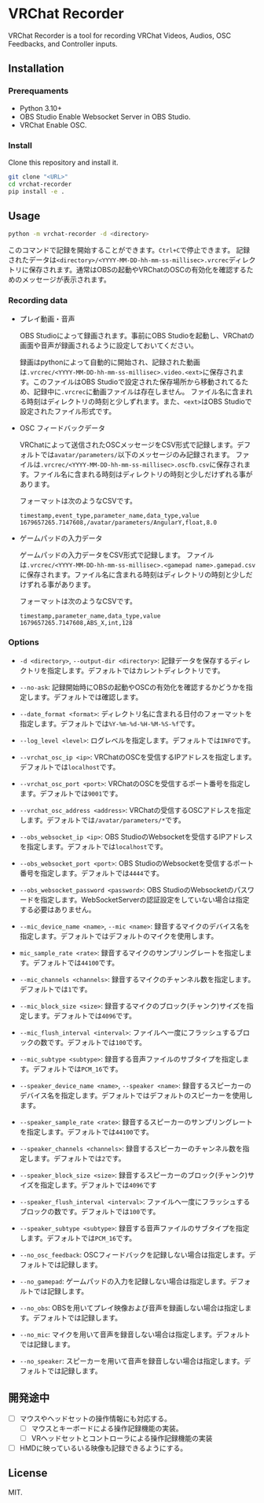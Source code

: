 # VRChat Recorder

VRChat Recorder is a tool for recording VRChat Videos, Audios, OSC Feedbacks, and Controller inputs.

## Installation

### Prerequaments

- Python 3.10+
- OBS Studio
  Enable Websocket Server in OBS Studio.
- VRChat
  Enable OSC.

### Install

Clone this repository and install it.

```bash
git clone "<URL>"
cd vrchat-recorder
pip install -e .
```

## Usage

```bash
python -m vrchat-recorder -d <directory>
```

このコマンドで記録を開始することができます。`Ctrl+C`で停止できます。
記録されたデータは`<directory>/<YYYY-MM-DD-hh-mm-ss-millisec>.vrcrec`ディレクトリに保存されます。通常はOBSの起動やVRChatのOSCの有効化を確認するためのメッセージが表示されます。

### Recording data

- プレイ動画・音声

  OBS Studioによって録画されます。事前にOBS Studioを起動し、VRChatの画面や音声が録画されるように設定しておいてください。

  録画はpythonによって自動的に開始され、記録された動画は`.vrcrec/<YYYY-MM-DD-hh-mm-ss-millisec>.video.<ext>`に保存されます。このファイルはOBS Studioで設定された保存場所から移動されてるため、記録中に`.vrcrec`に動画ファイルは存在しません。
  ファイル名に含まれる時刻はディレクトリの時刻と少しずれます。また、`<ext>`はOBS Studioで設定されたファイル形式です。

- OSC フィードバックデータ

  VRChatによって送信されたOSCメッセージをCSV形式で記録します。デフォルトでは`avatar/parameters/`以下のメッセージのみ記録されます。
  ファイルは`.vrcrec/<YYYY-MM-DD-hh-mm-ss-millisec>.oscfb.csv`に保存されます。ファイル名に含まれる時刻はディレクトリの時刻と少しだけずれる事があります。

  フォーマットは次のようなCSVです。

  ```csv
  timestamp,event_type,parameter_name,data_type,value
  1679657265.7147608,/avatar/parameters/AngularY,float,8.0
  ```

- ゲームパッドの入力データ

  ゲームパッドの入力データをCSV形式で記録します。
  ファイルは`.vrcrec/<YYYY-MM-DD-hh-mm-ss-millisec>.<gamepad name>.gamepad.csv`に保存されます。ファイル名に含まれる時刻はディレクトリの時刻と少しだけずれる事があります。

  フォーマットは次のようなCSVです。

  ```csv
  timestamp,parameter_name,data_type,value
  1679657265.7147608,ABS_X,int,128
  ```

### Options

- `-d <directory>`, `--output-dir <directory>`:
  記録データを保存するディレクトリを指定します。デフォルトではカレントディレクトリです。

- `--no-ask`:
  記録開始時にOBSの起動やOSCの有効化を確認するかどうかを指定します。デフォルトでは確認します。

- `--date_format <format>`:
  ディレクトリ名に含まれる日付のフォーマットを指定します。デフォルトでは`%Y-%m-%d-%H-%M-%S-%f`です。

- `--log_level <level>`:
  ログレベルを指定します。デフォルトでは`INFO`です。

- `--vrchat_osc_ip <ip>`:
  VRChatのOSCを受信するIPアドレスを指定します。デフォルトでは`localhost`です。

- `--vrchat_osc_port <port>`:
  VRChatのOSCを受信するポート番号を指定します。デフォルトでは`9001`です。

- `--vrchat_osc_address <address>`:
  VRChatの受信するOSCアドレスを指定します。デフォルトでは`/avatar/parameters/*`です。

- `--obs_websocket_ip <ip>`:
  OBS StudioのWebsocketを受信するIPアドレスを指定します。デフォルトでは`localhost`です。

- `--obs_websocket_port <port>`:
  OBS StudioのWebsocketを受信するポート番号を指定します。デフォルトでは`4444`です。

- `--obs_websocket_password <password>`:
  OBS StudioのWebsocketのパスワードを指定します。WebSocketServerの認証設定をしていない場合は指定する必要はありません。

- `--mic_device_name <name>`, `--mic <name>`:
  録音するマイクのデバイス名を指定します。デフォルトではデフォルトのマイクを使用します。

- `mic_sample_rate <rate>`:
  録音するマイクのサンプリングレートを指定します。デフォルトでは`44100`です。

- `--mic_channels <channels>`:
  録音するマイクのチャンネル数を指定します。デフォルトでは`1`です。

- `--mic_block_size <size>`:
  録音するマイクのブロック(チャンク)サイズを指定します。デフォルトでは`4096`です。

- `--mic_flush_interval <interval>`:
  ファイルへ一度にフラッシュするブロックの数です。デフォルトでは`100`です。

- `--mic_subtype <subtype>`:
  録音する音声ファイルのサブタイプを指定します。デフォルトでは`PCM_16`です。

- `--speaker_device_name <name>`, `--speaker <name>`:
  録音するスピーカーのデバイス名を指定します。デフォルトではデフォルトのスピーカーを使用します。

- `--speaker_sample_rate <rate>`:
  録音するスピーカーのサンプリングレートを指定します。デフォルトでは`44100`です。

- `--speaker_channels <channels>`:
  録音するスピーカーのチャンネル数を指定します。デフォルトでは`2`です。

- `--speaker_block_size <size>`:
  録音するスピーカーのブロック(チャンク)サイズを指定します。デフォルトでは`4096`です

- `--speaker_flush_interval <interval>`:
  ファイルへ一度にフラッシュするブロックの数です。デフォルトでは`100`です。

- `--speaker_subtype <subtype>`:
  録音する音声ファイルのサブタイプを指定します。デフォルトでは`PCM_16`です。

- `--no_osc_feedback`:
  OSCフィードバックを記録しない場合は指定します。デフォルトでは記録します。

- `--no_gamepad`:
  ゲームパッドの入力を記録しない場合は指定します。デフォルトでは記録します。

- `--no_obs`:
  OBSを用いてプレイ映像および音声を録画しない場合は指定します。デフォルトでは記録します。

- `--no_mic`:
  マイクを用いて音声を録音しない場合は指定します。デフォルトでは記録します。

- `--no_speaker`:
  スピーカーを用いて音声を録音しない場合は指定します。デフォルトでは記録します。

## 開発途中

- [ ] マウスやヘッドセットの操作情報にも対応する。
  - [ ] マウスとキーボードによる操作記録機能の実装。
  - [ ] VRヘッドセットとコントローラによる操作記録機能の実装
- [ ] HMDに映っているいる映像も記録できるようにする。

## License

MIT.
